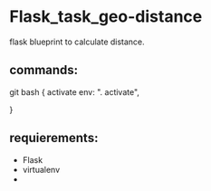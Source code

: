 # Flask_task_geo-distance
flask blueprint to calculate distance.









## commands:
git bash {
    activate env: ". activate",

}

## requierements:

* Flask
* virtualenv
* 
